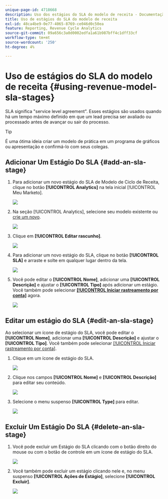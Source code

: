 ```yaml
---
unique-page-id: 4718668
description: Uso dos estágios do SLA do modelo de receita - Documentação do Marketo - Documentação do produto
title: Uso de estágios do SLA do modelo de receita
exl-id: 48ca4be9-0e77-4065-8769-ce046d0c50ea
feature: Reporting, Revenue Cycle Analytics
source-git-commit: 09a656c3a0d0002edfa1a61b987bff4c1dff33cf
workflow-type: tm+mt
source-wordcount: '250'
ht-degree: 4%

---
```


# Uso de estágios do SLA do modelo de receita {#using-revenue-model-sla-stages}

SLA significa &quot;service level agreement&quot;. Esses estágios são usados quando há um tempo máximo definido em que um lead precisa ser avaliado ou processado antes de avançar ou sair do processo.

>[!TIP]
>
>É uma ótima ideia criar um modelo de prática em um programa de gráficos ou apresentação e confirmá-lo com seus colegas.

## Adicionar Um Estágio Do SLA {#add-an-sla-stage}

1. Para adicionar um novo estágio do SLA de Modelo de Ciclo de Receita, clique no botão **[!UICONTROL Analytics]** na tela inicial [!UICONTROL Meu Marketo].

   ![](assets/image2015-4-27-11-3a54-3a41.png)

1. Na seção [!UICONTROL Analytics], selecione seu modelo existente ou [crie um novo](/help/marketo/product-docs/reporting/revenue-cycle-analytics/revenue-cycle-models/create-a-new-revenue-model.md).

   ![](assets/image2015-4-27-15-3a6-3a30.png)

1. Clique em **[!UICONTROL Editar rascunho]**.

   ![](assets/image2015-4-27-12-3a10-3a49.png)

1. Para adicionar um novo estágio do SLA, clique no botão **[!UICONTROL SLA]** e arraste e solte em qualquer lugar dentro da tela.

   ![](assets/image2015-4-27-15-3a32-3a10.png)

1. Você pode editar o **[!UICONTROL Nome]**, adicionar uma **[!UICONTROL Descrição]** e ajustar o **[!UICONTROL Tipo]** após adicionar um estágio. Você também pode selecionar **[[!UICONTROL Iniciar rastreamento por conta]](/help/marketo/product-docs/reporting/revenue-cycle-analytics/revenue-cycle-models/start-tracking-by-account-in-the-revenue-modeler.md)** agora.

   ![](assets/image2015-4-27-17-3a0-3a39.png)

## Editar um estágio do SLA {#edit-an-sla-stage}

Ao selecionar um ícone de estágio do SLA, você pode editar o **[!UICONTROL Nome]**, adicionar uma **[!UICONTROL Descrição]** e ajustar o **[!UICONTROL Tipo]**. Você também pode selecionar [[!UICONTROL Iniciar rastreamento por conta]](/help/marketo/product-docs/reporting/revenue-cycle-analytics/revenue-cycle-models/start-tracking-by-account-in-the-revenue-modeler.md).

1. Clique em um ícone de estágio do SLA.

   ![](assets/image2015-4-27-15-3a45-3a25.png)

1. Clique nos campos **[!UICONTROL Nome]** e **[!UICONTROL Descrição]** para editar seu conteúdo.

   ![](assets/image2015-4-27-15-3a48-3a37.png)

1. Selecione o menu suspenso **[!UICONTROL Type]** para editar.

   ![](assets/image2015-4-27-15-3a51-3a27.png)

## Excluir Um Estágio Do SLA {#delete-an-sla-stage}

1. Você pode excluir um Estágio do SLA clicando com o botão direito do mouse ou com o botão de controle em um ícone de estágio do SLA.

   ![](assets/image2015-4-27-16-3a2-3a47.png)

1. Você também pode excluir um estágio clicando nele e, no menu suspenso **[!UICONTROL Ações de Estágio]**, selecione **[!UICONTROL Excluir]**.

   ![](assets/image2015-4-27-17-3a20-3a41.png)
